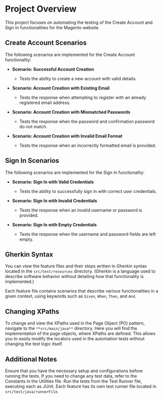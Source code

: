 # Project Overview 

This project focuses on automating the testing of the Create Account and Sign In functionalities for the Magento website.

## Create Account Scenarios

The following scenarios are implemented for the Create Account functionality:

- **Scenario: Successful Account Creation**
  - Tests the ability to create a new account with valid details.

- **Scenario: Account Creation with Existing Email**
  - Tests the response when attempting to register with an already registered email address.

- **Scenario: Account Creation with Mismatched Passwords**
  - Tests the response when the password and confirmation password do not match.

- **Scenario: Account Creation with Invalid Email Format**
  - Tests the response when an incorrectly formatted email is provided.

## Sign In Scenarios

The following scenarios are implemented for the Sign In functionality:

- **Scenario: Sign In with Valid Credentials**
  - Tests the ability to successfully sign in with correct user credentials.

- **Scenario: Sign In with Invalid Credentials**
  - Tests the response when an invalid username or password is provided.

- **Scenario: Sign In with Empty Credentials**
  - Tests the response when the username and password fields are left empty.

## Gherkin Syntax

You can view the feature files and their steps written in Gherkin syntax located in the `src/test/resources` directory. 
(Gherkin is a language used to describe software behavior without detailing how that functionality is implemented.)

Each feature file contains scenarios that describe various functionalities in a given context, using keywords such as `Given`, `When`, `Then`, and `And`.

## Changing XPaths

To change and view the XPaths used in the Page Object (PO) pattern, navigate to the `**src/main/java**` directory. Here you will find the implementation of the page objects, where XPaths are defined. This allows you to easily modify the locators used in the automation tests without changing the test logic itself.

## Additional Notes

Ensure that you have the necessary setup and configurations before running the tests. If you need to change any test data, refer to the Constants in the Utilities file. Run the tests from the Test Runner file, executing each as JUnit. Each feature has its own test runner file located in `src/test/java/runnerFile`.

